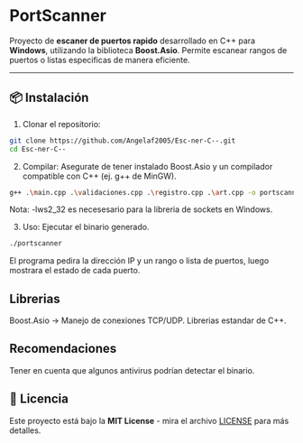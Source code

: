 # PortScanner

Proyecto de **escaner de puertos rapido** desarrollado en C++ para **Windows**, utilizando la biblioteca **Boost.Asio**.
Permite escanear rangos de puertos o listas especificas de manera eficiente.

---

## 📦 Instalación
1. Clonar el repositorio:
```bash
git clone https://github.com/Angelaf2005/Esc-ner-C--.git
cd Esc-ner-C--
```

2. Compilar:
Asegurate de tener instalado Boost.Asio y un compilador compatible con C++ (ej. g++ de MinGW).
```bash
g++ .\main.cpp .\validaciones.cpp .\registro.cpp .\art.cpp -o portscanner -lws2_32
```
Nota: -lws2_32 es necesesario para la libreria de sockets en Windows.

3. Uso:
Ejecutar el binario generado.
```bash
./portscanner
```
El programa pedira la dirección IP y un rango o lista de puertos, luego mostrara el estado de cada puerto.


## Librerias
Boost.Asio -> Manejo de conexiones TCP/UDP.
Librerias estandar de C++.

## Recomendaciones
Tener en cuenta que algunos antivirus podrían detectar el binario.

## 📄 Licencia
Este proyecto está bajo la **MIT License** - mira el archivo [LICENSE](LICENSE) para más detalles.
